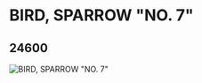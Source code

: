 # BIRD, SPARROW "NO. 7"
## 24600
![BIRD, SPARROW "NO. 7"](https://lc-www-live-s.legocdn.com/media/bricks/5/2/6133560.jpg)